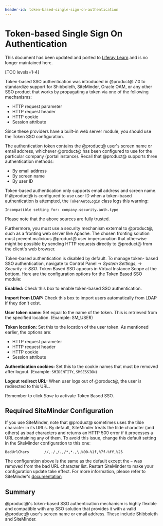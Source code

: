 ```yaml
---
header-id: token-based-single-sign-on-authentication
---
```


# Token-based Single Sign On Authentication

<aside class="alert alert-info">
   <span class="wysiwyg-color-blue120">This document has been updated and ported to <a href="https://learn.liferay.com/dxp/latest/en/installation-and-upgrades/securing-liferay/configuring-sso/token-based-authentication.html">Liferay Learn</a> and is no longer maintained here.</span>
</aside>

[TOC levels=1-4]

Token-based SSO authentication was introduced in @product@ 7.0 to standardize
support for Shibboleth, SiteMinder, Oracle OAM, or any other SSO product that
works by propagating a token via one of the following mechanisms:

- HTTP request parameter
- HTTP request header
- HTTP cookie
- Session attribute

Since these providers have a built-in web server module, you should use the
Token SSO configuration. 

The authentication token contains the @product@ user's screen name or email
address, whichever @product@ has been configured to use for the particular
company (portal instance). Recall that @product@ supports three authentication
methods:

- By email address
- By screen name
- By user ID

Token-based authentication only supports email address and screen name. If
@product@ is configured to use user ID when a token-based authentication is
attempted, the `TokenAutoLogin` class logs this warning:

    Incompatible setting for: company.security.auth.type

Please note that the above sources are fully trusted. 

Furthermore, you must use a security mechanism external to @product@, such as a
fronting web server like Apache. The chosen fronting solution must prevent
malicious @product@ user impersonation that otherwise might be possible by
sending HTTP requests directly to @product@ from the client's web browser.

Token-based authentication is disabled by default. To manage token-
based SSO authentication, navigate to Control Panel &rarr;
*System Settings*, &rarr; *Security* &rarr; *SSO*. Token Based SSO appears in
Virtual Instance Scope at the bottom. Here are the configuration options for the
Token Based SSO module:

**Enabled:** Check this box to enable token-based SSO authentication.

**Import from LDAP:** Check this box to import users automatically from LDAP if
they don't exist.

**User token name:** Set equal to the name of the token. This is retrieved
from the specified location. (Example: SM_USER)

**Token location:** Set this to the location of the user token. As mentioned
earlier, the options are:

- HTTP request parameter
- HTTP request header
- HTTP cookie
- Session attribute

**Authentication cookies:** Set this to the cookie names that must be removed
after logout. (Example: `SMIDENTITY`, `SMSESSION`)

**Logout redirect URL:** When user logs out of @product@, the user is
redirected to this URL.

Remember to click *Save* to activate Token Based SSO.

## Required SiteMinder Configuration

If you use SiteMinder, note that @product@ sometimes uses the tilde character in
its URLs. By default, SiteMinder treats the tilde character (and others) as bad
characters and returns an HTTP 500 error if it processes a URL containing any of
them. To avoid this issue, change this default setting in the SiteMinder
configuration to this one:

	BadUrlChars       //,./,/.,/*,*.,\,%00-%1f,%7f-%ff,%25

The configuration above is the same as the default except the `~` was removed
from the bad URL character list. Restart SiteMinder to make your configuration
update take effect. For more information, please refer to SiteMinder's
[documentation](https://support.ca.com/cadocs/0/CA%20SiteMinder%20r6%200%20SP6-ENU/Bookshelf_Files/HTML/index.htm?toc.htm?258201.html)

## Summary

@product@'s token-based SSO authentication mechanism is highly flexible
and compatible with any SSO solution that provides it with a valid @product@
user's screen name or email address. These include Shibboleth and SiteMinder.
